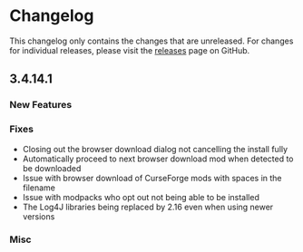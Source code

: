 # Changelog

This changelog only contains the changes that are unreleased. For changes for individual releases, please visit the
[releases](https://github.com/ATLauncher/ATLauncher/releases) page on GitHub.

## 3.4.14.1

### New Features

### Fixes
- Closing out the browser download dialog not cancelling the install fully
- Automatically proceed to next browser download mod when detected to be downloaded
- Issue with browser download of CurseForge mods with spaces in the filename
- Issue with modpacks who opt out not being able to be installed
- The Log4J libraries being replaced by 2.16 even when using newer versions

### Misc
